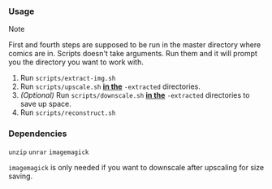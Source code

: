 ### Usage

> [!NOTE]
> First and fourth steps are supposed to be run in the master directory where comics are in.
> Scripts doesn't take arguments. Run them and it will prompt you the directory you want to work with.

1. Run ``scripts/extract-img.sh``
2. Run ``scripts/upscale.sh`` <ins>**in the**</ins> ``-extracted`` directories.
3. _(Optional)_ Run ``scripts/downscale.sh`` <ins>**in the**</ins> ``-extracted`` directories to save up space.
4. Run ``scripts/reconstruct.sh``

### Dependencies
``unzip`` ``unrar`` ``imagemagick``

``imagemagick`` is only needed if you want to downscale after upscaling for size saving.
